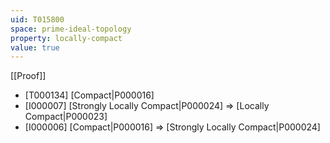 ```yaml
---
uid: T015800
space: prime-ideal-topology
property: locally-compact
value: true
---
```

[[Proof]]

* [T000134] [Compact|P000016]
* [I000007] [Strongly Locally Compact|P000024] => [Locally Compact|P000023]
* [I000006] [Compact|P000016] => [Strongly Locally Compact|P000024]

